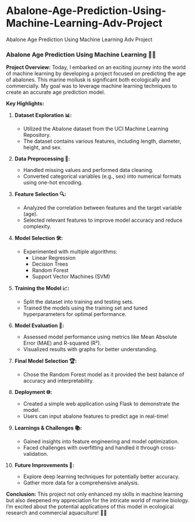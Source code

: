 # Abalone-Age-Prediction-Using-Machine-Learning-Adv-Project
Abalone Age Prediction Using Machine Learning Adv Project


### Abalone Age Prediction Using Machine Learning 🐚🤖

**Project Overview:**
Today, I embarked on an exciting journey into the world of machine learning by developing a project focused on predicting the age of abalones. This marine mollusk is significant both ecologically and commercially. My goal was to leverage machine learning techniques to create an accurate age prediction model. 

**Key Highlights:**

1. **Dataset Exploration 📊:**
   - Utilized the Abalone dataset from the UCI Machine Learning Repository.
   - The dataset contains various features, including length, diameter, height, and sex.

2. **Data Preprocessing 🧹:**
   - Handled missing values and performed data cleaning.
   - Converted categorical variables (e.g., sex) into numerical formats using one-hot encoding.

3. **Feature Selection 🔍:**
   - Analyzed the correlation between features and the target variable (age).
   - Selected relevant features to improve model accuracy and reduce complexity.

4. **Model Selection 🛠️:**
   - Experimented with multiple algorithms: 
     - Linear Regression
     - Decision Trees
     - Random Forest
     - Support Vector Machines (SVM)

5. **Training the Model 📈:**
   - Split the dataset into training and testing sets.
   - Trained the models using the training set and tuned hyperparameters for optimal performance.

6. **Model Evaluation 📏:**
   - Assessed model performance using metrics like Mean Absolute Error (MAE) and R-squared (R²).
   - Visualized results with graphs for better understanding.

7. **Final Model Selection 🏆:**
   - Chose the Random Forest model as it provided the best balance of accuracy and interpretability.

8. **Deployment 🌐:**
   - Created a simple web application using Flask to demonstrate the model.
   - Users can input abalone features to predict age in real-time!

9. **Learnings & Challenges 📚:**
   - Gained insights into feature engineering and model optimization.
   - Faced challenges with overfitting and handled it through cross-validation.

10. **Future Improvements 🚀:**
    - Explore deep learning techniques for potentially better accuracy.
    - Gather more data for a comprehensive analysis.

**Conclusion:**
This project not only enhanced my skills in machine learning but also deepened my appreciation for the intricate world of marine biology. I’m excited about the potential applications of this model in ecological research and commercial aquaculture! 🌊✨
